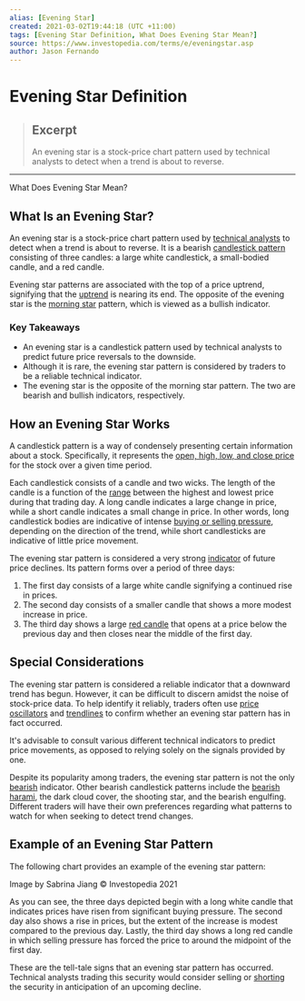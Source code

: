 ```yaml
---
alias: [Evening Star]
created: 2021-03-02T19:44:18 (UTC +11:00)
tags: [Evening Star Definition, What Does Evening Star Mean?]
source: https://www.investopedia.com/terms/e/eveningstar.asp
author: Jason Fernando
---
```


# Evening Star Definition

> ## Excerpt
> An evening star is a stock-price chart pattern used by technical analysts to detect when a trend is about to reverse.

---

What Does Evening Star Mean?
## What Is an Evening Star?

An evening star is a stock-price chart pattern used by [technical analysts](https://www.investopedia.com/terms/t/technicalanalysis.asp) to detect when a trend is about to reverse. It is a bearish [candlestick pattern](https://www.investopedia.com/trading/candlestick-charting-what-is-it/) consisting of three candles: a large white candlestick, a small-bodied candle, and a red candle.

Evening star patterns are associated with the top of a price uptrend, signifying that the [uptrend](https://www.investopedia.com/terms/u/uptrend.asp) is nearing its end. The opposite of the evening star is the [morning star](https://www.investopedia.com/terms/m/morningstar.asp) pattern, which is viewed as a bullish indicator.

### Key Takeaways

-   An evening star is a candlestick pattern used by technical analysts to predict future price reversals to the downside.
-   Although it is rare, the evening star pattern is considered by traders to be a reliable technical indicator.
-   The evening star is the opposite of the morning star pattern. The two are bearish and bullish indicators, respectively.

## How an Evening Star Works

A candlestick pattern is a way of condensely presenting certain information about a stock. Specifically, it represents the [open, high, low, and close price](https://www.investopedia.com/terms/s/stockquote.asp) for the stock over a given time period.

Each candlestick consists of a candle and two wicks. The length of the candle is a function of the [range](https://www.investopedia.com/terms/r/range.asp) between the highest and lowest price during that trading day. A long candle indicates a large change in price, while a short candle indicates a small change in price. In other words, long candlestick bodies are indicative of intense [buying or selling pressure](https://www.investopedia.com/terms/v/volume.asp), depending on the direction of the trend, while short candlesticks are indicative of little price movement.

The evening star pattern is considered a very strong [indicator](https://www.investopedia.com/terms/t/technicalindicator.asp) of future price declines. Its pattern forms over a period of three days:

1.  The first day consists of a large white candle signifying a continued rise in prices.
2.  The second day consists of a smaller candle that shows a more modest increase in price.
3.  The third day shows a large [red candle](https://www.investopedia.com/terms/r/red-candlestick.asp) that opens at a price below the previous day and then closes near the middle of the first day.

## Special Considerations

The evening star pattern is considered a reliable indicator that a downward trend has begun. However, it can be difficult to discern amidst the noise of stock-price data. To help identify it reliably, traders often use [price oscillators](https://www.investopedia.com/terms/p/ppo.asp) and [trendlines](https://www.investopedia.com/terms/t/trendline.asp) to confirm whether an evening star pattern has in fact occurred.

It's advisable to consult various different technical indicators to predict price movements, as opposed to relying solely on the signals provided by one.

Despite its popularity among traders, the evening star pattern is not the only [bearish](https://www.investopedia.com/terms/b/bear.asp) indicator. Other bearish candlestick patterns include the [bearish harami](https://www.investopedia.com/terms/b/bearishharami.asp), the dark cloud cover, the shooting star, and the bearish engulfing. Different traders will have their own preferences regarding what patterns to watch for when seeking to detect trend changes.

## Example of an Evening Star Pattern

The following chart provides an example of the evening star pattern:

Image by Sabrina Jiang © Investopedia 2021

As you can see, the three days depicted begin with a long white candle that indicates prices have risen from significant buying pressure. The second day also shows a rise in prices, but the extent of the increase is modest compared to the previous day. Lastly, the third day shows a long red candle in which selling pressure has forced the price to around the midpoint of the first day.

These are the tell-tale signs that an evening star pattern has occurred. Technical analysts trading this security would consider selling or [shorting](https://www.investopedia.com/terms/s/shortselling.asp) the security in anticipation of an upcoming decline.
